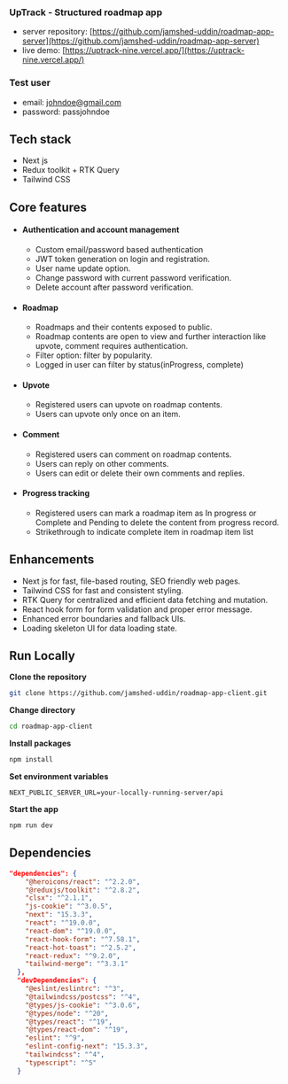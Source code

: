 ### UpTrack - Structured roadmap app

- server repository: [https://github.com/jamshed-uddin/roadmap-app-server](https://github.com/jamshed-uddin/roadmap-app-server)
- live demo: [https://uptrack-nine.vercel.app/](https://uptrack-nine.vercel.app/)

### Test user

- email: johndoe@gmail.com
- password: passjohndoe

## Tech stack

- Next js
- Redux toolkit + RTK Query
- Tailwind CSS

## Core features

- #### Authentication and account management

  - Custom email/password based authentication
  - JWT token generation on login and registration.
  - User name update option.
  - Change password with current password verification.
  - Delete account after password verification.

- #### Roadmap

  - Roadmaps and their contents exposed to public.
  - Roadmap contents are open to view and further interaction like upvote, comment requires authentication.
  - Filter option: filter by popularity.
  - Logged in user can filter by status(inProgress, complete)

- #### Upvote

  - Registered users can upvote on roadmap contents.
  - Users can upvote only once on an item.

- #### Comment

  - Registered users can comment on roadmap contents.
  - Users can reply on other comments.
  - Users can edit or delete their own comments and replies.

- #### Progress tracking
  - Registered users can mark a roadmap item as In progress or Complete and Pending to delete the content from progress record.
  - Strikethrough to indicate complete item in roadmap item list

## Enhancements

- Next js for fast, file-based routing, SEO friendly web pages.
- Tailwind CSS for fast and consistent styling.
- RTK Query for centralized and efficient data fetching and mutation.
- React hook form for form validation and proper error message.
- Enhanced error boundaries and fallback UIs.
- Loading skeleton UI for data loading state.

## Run Locally

**Clone the repository**

```bash
git clone https://github.com/jamshed-uddin/roadmap-app-client.git

```

**Change directory**

```bash
cd roadmap-app-client
```

**Install packages**

```bash
npm install
```

**Set environment variables**

```env
NEXT_PUBLIC_SERVER_URL=your-locally-running-server/api
```

**Start the app**

```bash
npm run dev
```

## Dependencies

```json
"dependencies": {
    "@heroicons/react": "^2.2.0",
    "@reduxjs/toolkit": "^2.8.2",
    "clsx": "^2.1.1",
    "js-cookie": "^3.0.5",
    "next": "15.3.3",
    "react": "^19.0.0",
    "react-dom": "^19.0.0",
    "react-hook-form": "^7.58.1",
    "react-hot-toast": "^2.5.2",
    "react-redux": "^9.2.0",
    "tailwind-merge": "^3.3.1"
  },
  "devDependencies": {
    "@eslint/eslintrc": "^3",
    "@tailwindcss/postcss": "^4",
    "@types/js-cookie": "^3.0.6",
    "@types/node": "^20",
    "@types/react": "^19",
    "@types/react-dom": "^19",
    "eslint": "^9",
    "eslint-config-next": "15.3.3",
    "tailwindcss": "^4",
    "typescript": "^5"
  }
```

